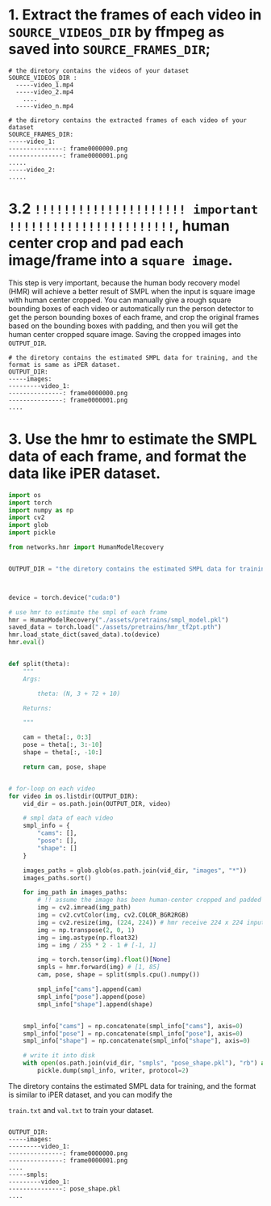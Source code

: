 # 1. Extract the frames of each video in `SOURCE_VIDEOS_DIR`  by ffmpeg as saved into `SOURCE_FRAMES_DIR`;

```shell
# the diretory contains the videos of your dataset
SOURCE_VIDEOS_DIR :
  -----video_1.mp4
  -----video_2.mp4
    ....
  -----video_n.mp4
```
```shell
# the diretory contains the extracted frames of each video of your dataset
SOURCE_FRAMES_DIR:
-----video_1:
---------------: frame0000000.png
---------------: frame0000001.png
.....
-----video_2:
.....
```

# 3.2 `!!!!!!!!!!!!!!!!!!!!! important !!!!!!!!!!!!!!!!!!!!!!!`, human center crop and pad each image/frame into a `square image`.
This step is very important, because the human body recovery model (HMR)  will achieve a better result of SMPL when the input is square image with human center cropped.
You can manually give a rough square bounding boxes of each video or automatically run the person detector to get the person bounding boxes of each frame, and crop the original frames based on the bounding boxes with padding,  and then you will get the human center cropped square image. Saving the cropped images into `OUTPUT_DIR`.
```shell
# the diretory contains the estimated SMPL data for training, and the format is same as iPER dataset.
OUTPUT_DIR:
-----images:
---------video_1:
---------------: frame0000000.png
---------------: frame0000001.png
....
```
# 3. Use the hmr to estimate the SMPL data of each frame, and format the data like iPER dataset.
```python
import os
import torch
import numpy as np
import cv2
import glob
import pickle

from networks.hmr import HumanModelRecovery


OUTPUT_DIR = "the diretory contains the estimated SMPL data for training, and the format is same as iPER dataset"



device = torch.device("cuda:0")

# use hmr to estimate the smpl of each frame
hmr = HumanModelRecovery("./assets/pretrains/smpl_model.pkl")
saved_data = torch.load("./assets/pretrains/hmr_tf2pt.pth")
hmr.load_state_dict(saved_data).to(device)
hmr.eval()


def split(theta):
    """
    Args:

        theta: (N, 3 + 72 + 10)

    Returns:

    """

    cam = theta[:, 0:3]
    pose = theta[:, 3:-10]
    shape = theta[:, -10:]

    return cam, pose, shape


# for-loop on each video
for video in os.listdir(OUTPUT_DIR):
    vid_dir = os.path.join(OUTPUT_DIR, video)

    # smpl data of each video
    smpl_info = {
        "cams": [],
        "pose": [],
        "shape": []
    }

    images_paths = glob.glob(os.path.join(vid_dir, "images", "*"))
    images_paths.sort()

    for img_path in images_paths:
        # !! assume the image has been human-center cropped and padded into a square image
        img = cv2.imread(img_path)
        img = cv2.cvtColor(img, cv2.COLOR_BGR2RGB)
        img = cv2.resize(img, (224, 224)) # hmr receive 224 x 224 inputs
        img = np.transpose(2, 0, 1)
        img = img.astype(np.float32)
        img = img / 255 * 2 - 1 # [-1, 1]

        img = torch.tensor(img).float()[None]
        smpls = hmr.forward(img) # [1, 85]
        cam, pose, shape = split(smpls.cpu().numpy())

        smpl_info["cams"].append(cam)
        smpl_info["pose"].append(pose)
        smpl_info["shape"].append(shape)


    smpl_info["cams"] = np.concatenate(smpl_info["cams"], axis=0)
    smpl_info["pose"] = np.concatenate(smpl_info["pose"], axis=0)
    smpl_info["shape"] = np.concatenate(smpl_info["shape"], axis=0)

    # write it into disk
    with open(os.path.join(vid_dir, "smpls", "pose_shape.pkl"), "rb") as writer:
        pickle.dump(smpl_info, writer, protocol=2)
```

The diretory contains the estimated SMPL data for training, and the format is similar to iPER dataset, and you can modify the 

`train.txt` and `val.txt`  to train your dataset.

```shell

OUTPUT_DIR:
-----images:
---------video_1:
---------------: frame0000000.png
---------------: frame0000001.png
....
-----smpls:
---------video_1:
---------------: pose_shape.pkl
....
```